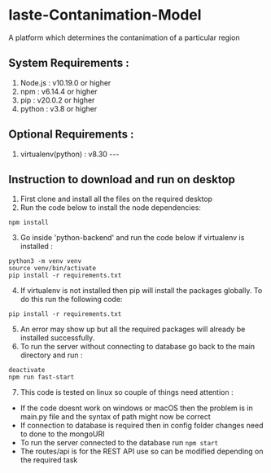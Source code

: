 # Iaste-Contanimation-Model
A platform which determines the contanimation of a particular region 

## System Requirements :
1. Node.js : v10.19.0 or higher
2. npm : v6.14.4 or higher
3. pip : v20.0.2 or higher
4. python : v3.8 or higher

## Optional Requirements :
1. virtualenv(python) : v8.30  --- 

## Instruction to download and run on desktop
1. First clone and install all the files on the required desktop
2. Run the code below to install the node dependencies:
```
npm install
```
3. Go inside 'python-backend' and run the code below if virtualenv is installed :
```
python3 -m venv venv
source venv/bin/activate
pip install -r requirements.txt
```
4. If virtualenv is not installed then pip will install the packages globally. To do this run the following code:
```
pip install -r requirements.txt
```
5. An error may show up but all the required packages will already be installed successfully.
6. To run the server without connecting to database go back to the main directory and run :
```
deactivate
npm run fast-start
```
7. This code is tested on linux so couple of things need attention :
  * If the code doesnt work on windows or macOS then the problem is in main.py file and the syntax of path might now be correct
  * If connection to database is required then in config folder changes need to done to the mongoURI
  * To run the server connected to the database run ```npm start```
  * The routes/api is for the REST API use so can be modified depending on the required task

